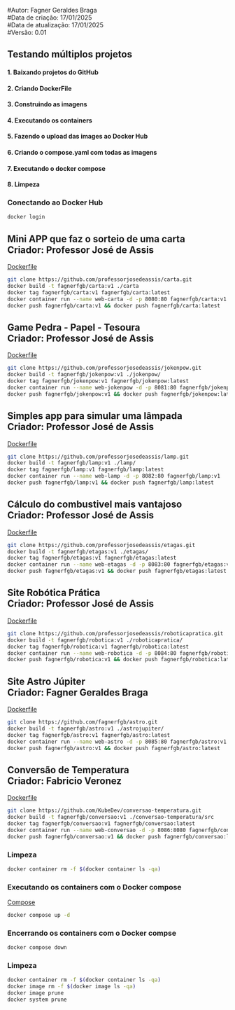#Autor: Fagner Geraldes Braga  
#Data de criação: 17/01/2025  
#Data de atualização: 17/01/2025  
#Versão: 0.01

## Testando múltiplos projetos

#### 1. Baixando projetos do GitHub 
#### 2. Criando DockerFile 
#### 3. Construindo as imagens
#### 4. Executando os containers
#### 5. Fazendo o upload das images ao Docker Hub
#### 6. Criando o compose.yaml com todas as imagens
#### 7. Executando o docker compose
#### 8. Limpeza


### Conectando ao Docker Hub
```bash
docker login
```
<h2>Mini APP que faz o sorteio de uma carta<br>
Criador: Professor José de Assis</h2>

[Dockerfile](carta/Dockerfile)

```bash
git clone https://github.com/professorjosedeassis/carta.git
docker build -t fagnerfgb/carta:v1 ./carta
docker tag fagnerfgb/carta:v1 fagnerfgb/carta:latest
docker container run --name web-carta -d -p 8080:80 fagnerfgb/carta:v1
docker push fagnerfgb/carta:v1 && docker push fagnerfgb/carta:latest
```
<h2>Game Pedra - Papel - Tesoura<br>
Criador: Professor José de Assis</h2>

[Dockerfile](jokenpow/Dockerfile)

```bash
git clone https://github.com/professorjosedeassis/jokenpow.git
docker build -t fagnerfgb/jokenpow:v1 ./jokenpow/
docker tag fagnerfgb/jokenpow:v1 fagnerfgb/jokenpow:latest
docker container run --name web-jokenpow -d -p 8081:80 fagnerfgb/jokenpow:v1
docker push fagnerfgb/jokenpow:v1 && docker push fagnerfgb/jokenpow:latest
```
<h2>Simples app para simular uma lâmpada<br>
Criador: Professor José de Assis</h2>

[Dockerfile](lamp/Dockerfile)

```bash
git clone https://github.com/professorjosedeassis/lamp.git
docker build -t fagnerfgb/lamp:v1 ./lamp/
docker tag fagnerfgb/lamp:v1 fagnerfgb/lamp:latest
docker container run --name web-lamp -d -p 8082:80 fagnerfgb/lamp:v1
docker push fagnerfgb/lamp:v1 && docker push fagnerfgb/lamp:latest
```
<h2>Cálculo do combustivel mais vantajoso<br>
Criador: Professor José de Assis</h2>

[Dockerfile](etagas/Dockerfile)

```bash
git clone https://github.com/professorjosedeassis/etagas.git
docker build -t fagnerfgb/etagas:v1 ./etagas/
docker tag fagnerfgb/etagas:v1 fagnerfgb/etagas:latest
docker container run --name web-etagas -d -p 8083:80 fagnerfgb/etagas:v1
docker push fagnerfgb/etagas:v1 && docker push fagnerfgb/etagas:latest
```
<h2>Site Robótica Prática<br>
Criador: Professor José de Assis</h2>

[Dockerfile](roboticapratica/Dockerfile)

```bash
git clone https://github.com/professorjosedeassis/roboticapratica.git
docker build -t fagnerfgb/robotica:v1 ./roboticapratica/
docker tag fagnerfgb/robotica:v1 fagnerfgb/robotica:latest
docker container run --name web-robotica -d -p 8084:80 fagnerfgb/robotica:v1
docker push fagnerfgb/robotica:v1 && docker push fagnerfgb/robotica:latest
```
<h2>Site Astro Júpiter<br>
Criador: Fagner Geraldes Braga</h2>

[Dockerfile](astrojupiter/Dockerfile)

```bash
git clone https://github.com/fagnerfgb/astro.git
docker build -t fagnerfgb/astro:v1 ./astrojupiter/
docker tag fagnerfgb/astro:v1 fagnerfgb/astro:latest
docker container run --name web-astro -d -p 8085:80 fagnerfgb/astro:v1
docker push fagnerfgb/astro:v1 && docker push fagnerfgb/astro:latest
```
<h2>Conversão de Temperatura<br>
Criador: Fabricio Veronez</h2>

[Dockerfile](conversao-temperatura/src/Dockerfile)

```bash
git clone https://github.com/KubeDev/conversao-temperatura.git
docker build -t fagnerfgb/conversao:v1 ./conversao-temperatura/src
docker tag fagnerfgb/conversao:v1 fagnerfgb/conversao:latest
docker container run --name web-conversao -d -p 8086:8080 fagnerfgb/conversao:v1
docker push fagnerfgb/conversao:v1 && docker push fagnerfgb/conversao:latest
```
### Limpeza
```bash
docker container rm -f $(docker container ls -qa)
```

### Executando os containers com o Docker compose

[Compose](compose.yaml)
```bash
docker compose up -d
```

### Encerrando os containers com o Docker compse
```bash
docker compose down
```

### Limpeza
```bash
docker container rm -f $(docker container ls -qa)
docker image rm -f $(docker image ls -qa)
docker image prune
docker system prune
```



